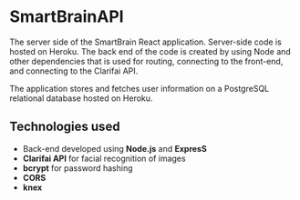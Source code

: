 # SmartBrainAPI

The server side of the SmartBrain React application. Server-side code is hosted on Heroku. The back end of the code is created by using Node and other dependencies that is used for routing, connecting to the front-end, and connecting to the Clarifai API.

The application stores and fetches user information on a PostgreSQL relational database hosted on Heroku.

## Technologies used
* Back-end developed using **Node.js** and **ExpresS**
* **Clarifai API** for facial recognition of images
* **bcrypt** for password hashing
* **CORS**
* **knex**
